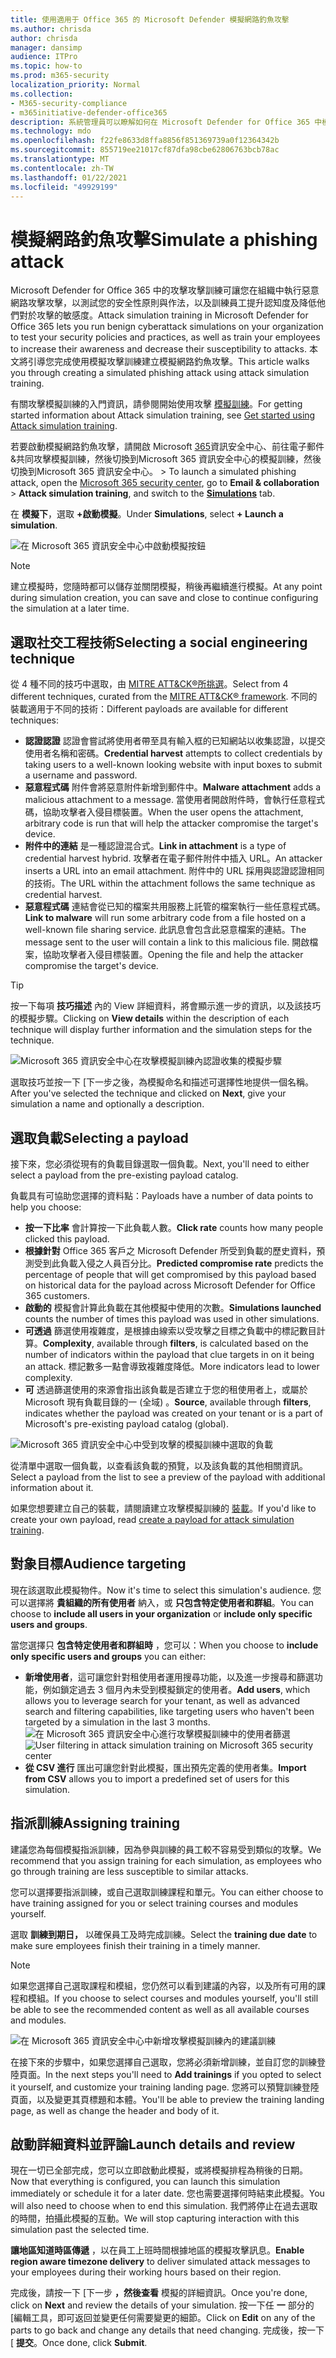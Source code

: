 ```yaml
---
title: 使用適用于 Office 365 的 Microsoft Defender 模擬網路釣魚攻擊
ms.author: chrisda
author: chrisda
manager: dansimp
audience: ITPro
ms.topic: how-to
ms.prod: m365-security
localization_priority: Normal
ms.collection:
- M365-security-compliance
- m365initiative-defender-office365
description: 系統管理員可以瞭解如何在 Microsoft Defender for Office 365 中模擬網路釣魚攻擊，並訓練其使用者使用網路釣魚防護。
ms.technology: mdo
ms.openlocfilehash: f22fe8633d8ffa8856f851369739a0f12364342b
ms.sourcegitcommit: 855719ee21017cf87dfa98cbe62806763bcb78ac
ms.translationtype: MT
ms.contentlocale: zh-TW
ms.lasthandoff: 01/22/2021
ms.locfileid: "49929199"
---
```

# <a name="simulate-a-phishing-attack"></a><span data-ttu-id="1e4f5-103">模擬網路釣魚攻擊</span><span class="sxs-lookup"><span data-stu-id="1e4f5-103">Simulate a phishing attack</span></span>

<span data-ttu-id="1e4f5-104">Microsoft Defender for Office 365 中的攻擊攻擊訓練可讓您在組織中執行惡意網路攻擊攻擊，以測試您的安全性原則與作法，以及訓練員工提升認知度及降低他們對於攻擊的敏感度。</span><span class="sxs-lookup"><span data-stu-id="1e4f5-104">Attack simulation training in Microsoft Defender for Office 365 lets you run benign cyberattack simulations on your organization to test your security policies and practices, as well as train your employees to increase their awareness and decrease their susceptibility to attacks.</span></span> <span data-ttu-id="1e4f5-105">本文將引導您完成使用模擬攻擊訓練建立模擬網路釣魚攻擊。</span><span class="sxs-lookup"><span data-stu-id="1e4f5-105">This article walks you through creating  a simulated phishing attack using attack simulation training.</span></span>

<span data-ttu-id="1e4f5-106">有關攻擊模擬訓練的入門資訊，請參閱開始使用攻擊 [模擬訓練](attack-simulation-training-get-started.md)。</span><span class="sxs-lookup"><span data-stu-id="1e4f5-106">For getting started information about Attack simulation training, see [Get started using Attack simulation training](attack-simulation-training-get-started.md).</span></span>

<span data-ttu-id="1e4f5-107">若要啟動模擬網路釣魚攻擊，請開啟 Microsoft [365](https://security.microsoft.com/)資訊安全中心、前往電子郵件&共同攻擊模擬訓練，然後切換到Microsoft 365 資訊安全中心的模擬訓練，然後切換到Microsoft 365 資訊安全中心。  \>  [](https://security.microsoft.com/attacksimulator?viewid=simulations)</span><span class="sxs-lookup"><span data-stu-id="1e4f5-107">To launch a simulated phishing attack, open the [Microsoft 365 security center](https://security.microsoft.com/), go to **Email & collaboration** \> **Attack simulation training**, and switch to the [**Simulations**](https://security.microsoft.com/attacksimulator?viewid=simulations) tab.</span></span>

<span data-ttu-id="1e4f5-108">在 **模擬下**，選取 **+啟動模擬**。</span><span class="sxs-lookup"><span data-stu-id="1e4f5-108">Under **Simulations**, select **+ Launch a simulation**.</span></span>

![在 Microsoft 365 資訊安全中心中啟動模擬按鈕](../../media/attack-sim-preview-launch.png)

> [!NOTE]
> <span data-ttu-id="1e4f5-110">建立模擬時，您隨時都可以儲存並關閉模擬，稍後再繼續進行模擬。</span><span class="sxs-lookup"><span data-stu-id="1e4f5-110">At any point during simulation creation, you can save and close to continue configuring the simulation at a later time.</span></span>

## <a name="selecting-a-social-engineering-technique"></a><span data-ttu-id="1e4f5-111">選取社交工程技術</span><span class="sxs-lookup"><span data-stu-id="1e4f5-111">Selecting a social engineering technique</span></span>

<span data-ttu-id="1e4f5-112">從 4 種不同的技巧中選取，由 [MITRE ATT&CK®所挑選](https://attack.mitre.org/techniques/enterprise/)。</span><span class="sxs-lookup"><span data-stu-id="1e4f5-112">Select from 4 different techniques, curated from the [MITRE ATT&CK® framework](https://attack.mitre.org/techniques/enterprise/).</span></span> <span data-ttu-id="1e4f5-113">不同的裝載適用于不同的技術：</span><span class="sxs-lookup"><span data-stu-id="1e4f5-113">Different payloads are available for different techniques:</span></span>

- <span data-ttu-id="1e4f5-114">**認證認證** 認證會嘗試將使用者帶至具有輸入框的已知網站以收集認證，以提交使用者名稱和密碼。</span><span class="sxs-lookup"><span data-stu-id="1e4f5-114">**Credential harvest** attempts to collect credentials by taking users to a well-known looking website with input boxes to submit a username and password.</span></span>
- <span data-ttu-id="1e4f5-115">**惡意程式碼** 附件會將惡意附件新增到郵件中。</span><span class="sxs-lookup"><span data-stu-id="1e4f5-115">**Malware attachment** adds a malicious attachment to a message.</span></span> <span data-ttu-id="1e4f5-116">當使用者開啟附件時，會執行任意程式碼，協助攻擊者入侵目標裝置。</span><span class="sxs-lookup"><span data-stu-id="1e4f5-116">When the user opens the attachment, arbitrary code is run that will help the attacker compromise the target's device.</span></span>
- <span data-ttu-id="1e4f5-117">**附件中的連結** 是一種認證混合式。</span><span class="sxs-lookup"><span data-stu-id="1e4f5-117">**Link in attachment** is a type of credential harvest hybrid.</span></span> <span data-ttu-id="1e4f5-118">攻擊者在電子郵件附件中插入 URL。</span><span class="sxs-lookup"><span data-stu-id="1e4f5-118">An attacker inserts a URL into an email attachment.</span></span> <span data-ttu-id="1e4f5-119">附件中的 URL 採用與認證認證相同的技術。</span><span class="sxs-lookup"><span data-stu-id="1e4f5-119">The URL within the attachment follows the same technique as credential harvest.</span></span>
- <span data-ttu-id="1e4f5-120">**惡意程式碼** 連結會從已知的檔案共用服務上託管的檔案執行一些任意程式碼。</span><span class="sxs-lookup"><span data-stu-id="1e4f5-120">**Link to malware** will run some arbitrary code from a file hosted on a well-known file sharing service.</span></span> <span data-ttu-id="1e4f5-121">此訊息會包含此惡意檔案的連結。</span><span class="sxs-lookup"><span data-stu-id="1e4f5-121">The message sent to the user will contain a link to this malicious file.</span></span> <span data-ttu-id="1e4f5-122">開啟檔案，協助攻擊者入侵目標裝置。</span><span class="sxs-lookup"><span data-stu-id="1e4f5-122">Opening the file and help the attacker compromise the target's device.</span></span>

> [!TIP]
> <span data-ttu-id="1e4f5-123">按一下每項 **技巧描述** 內的 View 詳細資料，將會顯示進一步的資訊，以及該技巧的模擬步驟。</span><span class="sxs-lookup"><span data-stu-id="1e4f5-123">Clicking on **View details** within the description of each technique will display further information and the simulation steps for the technique.</span></span>
>
> ![Microsoft 365 資訊安全中心在攻擊模擬訓練內認證收集的模擬步驟](../../media/attack-sim-preview-sim-steps.png)

<span data-ttu-id="1e4f5-125">選取技巧並按一下 [下一步之後，為模擬命名和描述可選擇性地提供一個名稱。</span><span class="sxs-lookup"><span data-stu-id="1e4f5-125">After you've selected the technique and clicked on **Next**, give your simulation a name and optionally a description.</span></span>

## <a name="selecting-a-payload"></a><span data-ttu-id="1e4f5-126">選取負載</span><span class="sxs-lookup"><span data-stu-id="1e4f5-126">Selecting a payload</span></span>

<span data-ttu-id="1e4f5-127">接下來，您必須從現有的負載目錄選取一個負載。</span><span class="sxs-lookup"><span data-stu-id="1e4f5-127">Next, you'll need to either select a payload from the pre-existing payload catalog.</span></span>

<span data-ttu-id="1e4f5-128">負載具有可協助您選擇的資料點：</span><span class="sxs-lookup"><span data-stu-id="1e4f5-128">Payloads have a number of data points to help you choose:</span></span>

- <span data-ttu-id="1e4f5-129">**按一下比率** 會計算按一下此負載人數。</span><span class="sxs-lookup"><span data-stu-id="1e4f5-129">**Click rate** counts how many people clicked this payload.</span></span>
- <span data-ttu-id="1e4f5-130">**根據針對** Office 365 客戶之 Microsoft Defender 所受到負載的歷史資料，預測受到此負載入侵之人員百分比。</span><span class="sxs-lookup"><span data-stu-id="1e4f5-130">**Predicted compromise rate** predicts the percentage of people that will get compromised by this payload based on historical data for the payload across Microsoft Defender for Office 365 customers.</span></span>
- <span data-ttu-id="1e4f5-131">**啟動的** 模擬會計算此負載在其他模擬中使用的次數。</span><span class="sxs-lookup"><span data-stu-id="1e4f5-131">**Simulations launched** counts the number of times this payload was used in other simulations.</span></span>
- <span data-ttu-id="1e4f5-132">**可透過** 篩選使用複雜度，是根據由線索以受攻擊之目標之負載中的標記數目計算。</span><span class="sxs-lookup"><span data-stu-id="1e4f5-132">**Complexity**, available through **filters**, is calculated based on the number of indicators within the payload that clue targets in on it being an attack.</span></span> <span data-ttu-id="1e4f5-133">標記數多一點會導致複雜度降低。</span><span class="sxs-lookup"><span data-stu-id="1e4f5-133">More indicators lead to lower complexity.</span></span>
- <span data-ttu-id="1e4f5-134">**可** 透過篩選使用的來源會指出該負載是否建立于您的租使用者上，或屬於 Microsoft 現有負載目錄的一 (全域) 。</span><span class="sxs-lookup"><span data-stu-id="1e4f5-134">**Source**, available through **filters**, indicates whether the payload was created on your tenant or is a part of Microsoft's pre-existing payload catalog (global).</span></span>

![Microsoft 365 資訊安全中心中受到攻擊的模擬訓練中選取的負載](../../media/attack-sim-preview-select-payload.png)

<span data-ttu-id="1e4f5-136">從清單中選取一個負載，以查看該負載的預覽，以及該負載的其他相關資訊。</span><span class="sxs-lookup"><span data-stu-id="1e4f5-136">Select a payload from the list to see a preview of the payload with additional information about it.</span></span>

<span data-ttu-id="1e4f5-137">如果您想要建立自己的裝載，請閱讀建立攻擊模擬訓練的 [裝載](attack-simulation-training-payloads.md)。</span><span class="sxs-lookup"><span data-stu-id="1e4f5-137">If you'd like to create your own payload, read [create a payload for attack simulation training](attack-simulation-training-payloads.md).</span></span>

## <a name="audience-targeting"></a><span data-ttu-id="1e4f5-138">對象目標</span><span class="sxs-lookup"><span data-stu-id="1e4f5-138">Audience targeting</span></span>

<span data-ttu-id="1e4f5-139">現在該選取此模擬物件。</span><span class="sxs-lookup"><span data-stu-id="1e4f5-139">Now it's time to select this simulation's audience.</span></span> <span data-ttu-id="1e4f5-140">您可以選擇將 **貴組織的所有使用者** 納入，或 **只包含特定使用者和群組**。</span><span class="sxs-lookup"><span data-stu-id="1e4f5-140">You can choose to **include all users in your organization** or **include only specific users and groups**.</span></span>

<span data-ttu-id="1e4f5-141">當您選擇只 **包含特定使用者和群組時** ，您可以：</span><span class="sxs-lookup"><span data-stu-id="1e4f5-141">When you choose to **include only specific users and groups** you can either:</span></span>

- <span data-ttu-id="1e4f5-142">**新增使用者**，這可讓您針對租使用者運用搜尋功能，以及進一步搜尋和篩選功能，例如鎖定過去 3 個月內未受到模擬鎖定的使用者。</span><span class="sxs-lookup"><span data-stu-id="1e4f5-142">**Add users**, which allows you to leverage search for your tenant, as well as advanced search and filtering capabilities, like targeting users who haven't been targeted by a simulation in the last 3 months.</span></span>
  <span data-ttu-id="1e4f5-143">![在 Microsoft 365 資訊安全中心進行攻擊模擬訓練中的使用者篩選](../../media/attack-sim-preview-user-targeting.png)</span><span class="sxs-lookup"><span data-stu-id="1e4f5-143">![User filtering in attack simulation training on Microsoft 365 security center](../../media/attack-sim-preview-user-targeting.png)</span></span>
- <span data-ttu-id="1e4f5-144">**從 CSV 進行** 匯出可讓您針對此模擬，匯出預先定義的使用者集。</span><span class="sxs-lookup"><span data-stu-id="1e4f5-144">**Import from CSV** allows you to import a predefined set of users for this simulation.</span></span>

## <a name="assigning-training"></a><span data-ttu-id="1e4f5-145">指派訓練</span><span class="sxs-lookup"><span data-stu-id="1e4f5-145">Assigning training</span></span>

<span data-ttu-id="1e4f5-146">建議您為每個模擬指派訓練，因為參與訓練的員工較不容易受到類似的攻擊。</span><span class="sxs-lookup"><span data-stu-id="1e4f5-146">We recommend that you assign training for each simulation, as employees who go through training are less susceptible to similar attacks.</span></span>

<span data-ttu-id="1e4f5-147">您可以選擇要指派訓練，或自己選取訓練課程和單元。</span><span class="sxs-lookup"><span data-stu-id="1e4f5-147">You can either choose to have training assigned for you or select training courses and modules yourself.</span></span>

<span data-ttu-id="1e4f5-148">選取 **訓練到期日，** 以確保員工及時完成訓練。</span><span class="sxs-lookup"><span data-stu-id="1e4f5-148">Select the **training due date** to make sure employees finish their training in a timely manner.</span></span>

> [!NOTE]
> <span data-ttu-id="1e4f5-149">如果您選擇自己選取課程和模組，您仍然可以看到建議的內容，以及所有可用的課程和模組。</span><span class="sxs-lookup"><span data-stu-id="1e4f5-149">If you choose to select courses and modules yourself, you'll still be able to see the recommended content as well as all available courses and modules.</span></span>
>
> ![在 Microsoft 365 資訊安全中心中新增攻擊模擬訓練內的建議訓練](../../media/attack-sim-preview-add-training.png)

<span data-ttu-id="1e4f5-151">在接下來的步驟中，如果您選擇自己選取，您將必須新增訓練，並自訂您的訓練登陸頁面。</span><span class="sxs-lookup"><span data-stu-id="1e4f5-151">In the next steps you'll need to **Add trainings** if you opted to select it yourself, and customize your training landing page.</span></span> <span data-ttu-id="1e4f5-152">您將可以預覽訓練登陸頁面，以及變更其頁標題和本體。</span><span class="sxs-lookup"><span data-stu-id="1e4f5-152">You'll be able to preview the training landing page, as well as change the header and body of it.</span></span>

## <a name="launch-details-and-review"></a><span data-ttu-id="1e4f5-153">啟動詳細資料並評論</span><span class="sxs-lookup"><span data-stu-id="1e4f5-153">Launch details and review</span></span>

<span data-ttu-id="1e4f5-154">現在一切已全部完成，您可以立即啟動此模擬，或將模擬排程為稍後的日期。</span><span class="sxs-lookup"><span data-stu-id="1e4f5-154">Now that everything is configured, you can launch this simulation immediately or schedule it for a later date.</span></span> <span data-ttu-id="1e4f5-155">您也需要選擇何時結束此模擬。</span><span class="sxs-lookup"><span data-stu-id="1e4f5-155">You will also need to choose when to end this simulation.</span></span> <span data-ttu-id="1e4f5-156">我們將停止在過去選取的時間，拍攝此模擬的互動。</span><span class="sxs-lookup"><span data-stu-id="1e4f5-156">We will stop capturing interaction with this simulation past the selected time.</span></span>

<span data-ttu-id="1e4f5-157">**讓地區知道時區傳遞** ，以在員工上班時間根據地區的模擬攻擊訊息。</span><span class="sxs-lookup"><span data-stu-id="1e4f5-157">**Enable region aware timezone delivery** to deliver simulated attack messages to your employees during their working hours based on their region.</span></span>

<span data-ttu-id="1e4f5-158">完成後，請按一下 [下一步 **，然後查看** 模擬的詳細資訊。</span><span class="sxs-lookup"><span data-stu-id="1e4f5-158">Once you're done, click on **Next** and review the details of your simulation.</span></span> <span data-ttu-id="1e4f5-159">按一下任 **一** 部分的 [編輯工具，即可返回並變更任何需要變更的細節。</span><span class="sxs-lookup"><span data-stu-id="1e4f5-159">Click on **Edit** on any of the parts to go back and change any details that need changing.</span></span> <span data-ttu-id="1e4f5-160">完成後，按一下 [ **提交**。</span><span class="sxs-lookup"><span data-stu-id="1e4f5-160">Once done, click **Submit**.</span></span>
